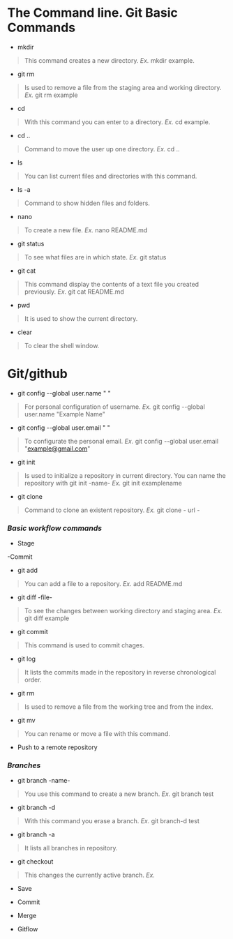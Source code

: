 # **The Command line.** Git Basic Commands

- mkdir 
>This command creates a new directory. *Ex.* mkdir example.

- git rm
>Is used to remove a file from the staging area and working directory. *Ex.* git rm example

- cd
>With this command you can enter to a directory. *Ex.* cd example.

- cd ..
>Command to move the user up one directory. *Ex.* cd .. 

- ls 
>You can list current files and directories with this command.

- ls -a
>Command to show hidden files and folders.

- nano
>To create a new file. *Ex.* nano README.md

- git status
>To see what files are in which state. *Ex.* git status

- git cat 
>This command display the contents of a text file you created previously. *Ex.* git cat README.md

- pwd	
>It is used to show the current directory.

- clear	
>To clear the shell window.  

 

# **Git/github**

- git config --global user.name " "
>For personal configuration of username.  *Ex.* git config --global user.name "Example Name"

- git config --global user.email " "
>To configurate the personal email.  *Ex.*  git config --global user.email "example@gmail.com"

- git init
>Is used to initialize a repository in current directory. You can name the repository with git init -name-  *Ex.* git init examplename

- git clone
>Command to clone an existent repository. *Ex.* git clone - url -


### ***Basic workflow commands***

- Stage


-Commit


- git add
>You can add a file to a repository. *Ex.* add README.md

- git diff -file-
>To see the changes between working directory and staging area.  *Ex.* git diff example

- git commit
>This command is used to commit chages.

- git log
>It lists the commits made in the repository in reverse chronological order.

- git rm
>Is used to remove a file from the working tree and from the index.

- git mv
>You can rename or move a file with this command.

- Push to a remote repository

### ***Branches***

- git branch -name-
>You use this command to create a new branch.  *Ex.* git branch test 

- git branch -d
>With this command you erase a branch. *Ex.* git branch-d test

- git branch -a
>It lists all branches in repository.

- git checkout
>This changes the currently active branch. *Ex.*

- Save

- Commit

- Merge

- Gitflow
